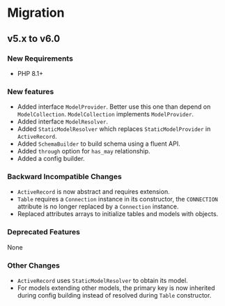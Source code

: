 # Migration

## v5.x to v6.0

### New Requirements

- PHP 8.1+

### New features

- Added interface `ModelProvider`. Better use this one than depend on `ModelCollection`. `ModelCollection` implements `ModelProvider`.
- Added interface `ModelResolver`.
- Added `StaticModelResolver` which replaces `StaticModelProvider` in `ActiveRecord`.
- Added `SchemaBuilder` to build schema using a fluent API.
- Added `through` option for `has_may` relationship.
- Added a config builder.

### Backward Incompatible Changes

- `ActiveRecord` is now abstract and requires extension.
- `Table` requires a `Connection` instance in its constructor, the `CONNECTION` attribute is no longer replaced by a `Connection` instance.
- Replaced attributes arrays to initialize tables and models with objects.

### Deprecated Features

None

### Other Changes

- `ActiveRecord` uses `StaticModelResolver` to obtain its model.
- For models extending other models, the primary key is now inherited during config building instead of resolved during `Table` constructor.
